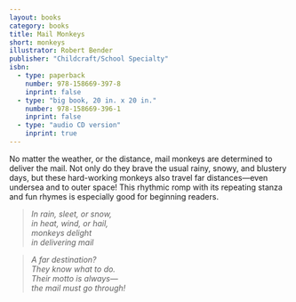 ```yaml
---
layout: books
category: books
title: Mail Monkeys
short: monkeys
illustrator: Robert Bender
publisher: "Childcraft/School Specialty"
isbn:
  - type: paperback
    number: 978-158669-397-8
    inprint: false
  - type: "big book, 20 in. x 20 in."
    number: 978-158669-396-1
    inprint: false
  - type: "audio CD version"
    inprint: true
---
```


No matter the weather, or the distance, mail monkeys are determined to deliver the mail. Not only do they brave the usual rainy, snowy, and blustery days, but these hard-working monkeys also travel far distances—even undersea and to outer space! This rhythmic romp with its repeating stanza and fun rhymes is especially good for beginning readers.

> _In rain, sleet, or snow,  
> in heat, wind, or hail,  
> monkeys delight  
> in delivering mail_

> _A far destination?  
> They know what to do.  
> Their motto is always—  
> the mail must go through!_